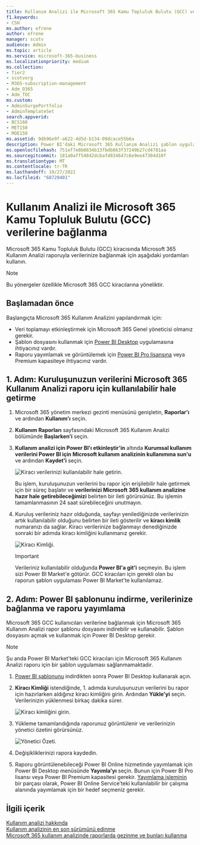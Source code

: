 ```yaml
---
title: Kullanım Analizi ile Microsoft 365 Kamu Topluluk Bulutu (GCC) verilerine bağlanma
f1.keywords:
- CSH
ms.author: efrene
author: efrene
manager: scotv
audience: Admin
ms.topic: article
ms.service: microsoft-365-business
ms.localizationpriority: medium
ms.collection:
- Tier2
- scotvorg
- M365-subscription-management
- Adm_O365
- Adm_TOC
ms.custom:
- AdminSurgePortfolio
- AdminTemplateSet
search.appverid:
- BCS160
- MET150
- MOE150
ms.assetid: 9db96e9f-a622-4d5d-b134-09dcace55b6a
description: Power BI'daki Microsoft 365 Kullanım Analizi şablon uygulamasını kullanarak Microsoft 365 Kamu Topluluğu Bulutu (GCC) kiracınızdaki verilere bağlanmayı öğrenin.
ms.openlocfilehash: 751ef7e0b0834b13fbdb863f37249b27cd4781aa
ms.sourcegitcommit: 181a0aff54842dcbafd834647c6e9ee47304d10f
ms.translationtype: MT
ms.contentlocale: tr-TR
ms.lasthandoff: 10/27/2022
ms.locfileid: "68729401"
---
```

# <a name="connect-to-microsoft-365-government-community-cloud-gcc-data-with-usage-analytics"></a>Kullanım Analizi ile Microsoft 365 Kamu Topluluk Bulutu (GCC) verilerine bağlanma

Microsoft 365 Kamu Topluluk Bulutu (GCC) kiracısında Microsoft 365 Kullanım Analizi raporuyla verilerinize bağlanmak için aşağıdaki yordamları kullanın. 

> [!NOTE]
> Bu yönergeler özellikle Microsoft 365 GCC kiracılarına yöneliktir. 

## <a name="before-you-begin"></a>Başlamadan önce

Başlangıçta Microsoft 365 Kullanım Analizini yapılandırmak için: 

- Veri toplamayı etkinleştirmek için Microsoft 365 Genel yöneticisi olmanız gerekir. 
- Şablon dosyasını kullanmak için [Power BI Desktop](https://powerbi.microsoft.com/en-us/desktop/) uygulamasına ihtiyacınız vardır. 
- Raporu yayımlamak ve görüntülemek için [Power BI Pro lisansına](https://go.microsoft.com/fwlink/p/?linkid=845347) veya Premium kapasiteye ihtiyacınız vardır. 

## <a name="step-1-make-you-organizations-data-available-for-the-microsoft-365-usage-analytics-report"></a>1. Adım: Kuruluşunuzun verilerini Microsoft 365 Kullanım Analizi raporu için kullanılabilir hale getirme

1. Microsoft 365 yönetim merkezi gezinti menüsünü genişletin, **Raporlar'ı** ve ardından **Kullanım'ı** seçin. 
2. **Kullanım Raporları** sayfasındaki Microsoft 365 Kullanım Analizi bölümünde **Başlarken'i** seçin. 
3. **Kullanım analizi için Power BI'ı etkinleştir'in** altında **Kurumsal kullanım verilerini Power BI için Microsoft kullanım analizinin kullanımına sun'u** ve ardından **Kaydet'i** seçin.

    ![Kiracı verilerinizi kullanılabilir hale getirin.](../../media/usage-analytics/make-data-available.png) 



    Bu işlem, kuruluşunuzun verilerini bu rapor için erişilebilir hale getirmek için bir süreç başlatır ve **verilerinizi Microsoft 365 kullanım analizine hazır hale getirebileceğimizi** belirten bir ileti görürsünüz. Bu işlemin tamamlanmasının 24 saat sürebileceğini unutmayın. 

4. Kuruluş verileriniz hazır olduğunda, sayfayı yenilediğinizde verilerinizin artık kullanılabilir olduğunu belirten bir ileti gösterilir ve **kiracı kimlik** numaranızı da sağlar. Kiracı verilerinize bağlanmayı denediğinizde sonraki bir adımda kiracı kimliğini kullanmanız gerekir. 
 
    ![Kiracı Kimliği.](../../media/usage-analytics/tenant-id-gcc.png) 
 
    > [!IMPORTANT]
    > Verileriniz kullanılabilir olduğunda **Power BI'a git'i** seçmeyin. Bu işlem sizi Power BI Market'e götürür.  GCC kiracıları için gerekli olan bu raporun şablon uygulaması Power BI Market'te kullanılamaz.  


## <a name="step-2-download-the-power-bi-template-connect-to-your-data-and-publish-the-report"></a>2. Adım: Power BI şablonunu indirme, verilerinize bağlanma ve raporu yayımlama

Microsoft 365 GCC kullanıcıları verilerine bağlanmak için Microsoft 365 Kullanım Analizi rapor şablonu dosyasını indirebilir ve kullanabilir. Şablon dosyasını açmak ve kullanmak için Power BI Desktop gerekir. 

 > [!NOTE]
 > Şu anda Power BI Market'teki GCC kiracıları için Microsoft 365 Kullanım Analizi raporu için bir şablon uygulaması sağlanmamaktadır.  

1. [Power BI şablonunu](https://download.microsoft.com/download/7/8/2/782ba8a7-8d89-4958-a315-dab04c3b620c/Microsoft%20365%20Usage%20Analytics.pbit) indirdikten sonra Power BI Desktop kullanarak açın. 
2. **Kiracı Kimliği** istendiğinde, 1. adımda kuruluşunuzun verilerini bu rapor için hazırlarken aldığınız kiracı kimliğini girin. Ardından **Yükle'yi** seçin. Verilerinizin yüklenmesi birkaç dakika sürer. 

    ![Kiracı kimliğini girin.](../../media/usage-analytics/add-tenant-id.png) 



3. Yükleme tamamlandığında raporunuz görüntülenir ve verilerinizin yönetici özetini görürsünüz. 

    ![Yönetici Özeti.](../../media/usage-analytics/exec-summary.png) 
 

4. Değişikliklerinizi rapora kaydedin. 
5. Raporu görüntülenebileceği Power BI Online hizmetinde yayımlamak için Power BI Desktop menüsünde **Yayımla'yı** seçin. Bunun için Power BI Pro lisansı veya Power BI Premium kapasitesi gerekir. [Yayımlama işleminin](/power-bi/create-reports/desktop-upload-desktop-files#to-publish-a-power-bi-desktop-dataset-and-reports) bir parçası olarak, Power BI Online Service'teki kullanılabilir bir çalışma alanında yayımlamak için bir hedef seçmeniz gerekir.

## <a name="related-content"></a>İlgili içerik

[Kullanım analizi hakkında](usage-analytics.md) </br>
[Kullanım analizinin en son sürümünü edinme](get-the-latest-version-of-usage-analytics.md) </br>
[Microsoft 365 kullanım analizinde raporlarda gezinme ve bunları kullanma](navigate-and-utilize-reports.md) </br>